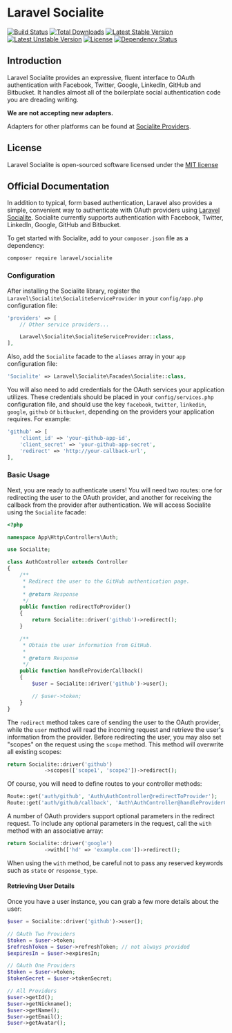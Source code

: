 # Laravel Socialite

[![Build Status](https://travis-ci.org/laravel/socialite.svg)](https://travis-ci.org/laravel/socialite)
[![Total Downloads](https://poser.pugx.org/laravel/socialite/d/total.svg)](https://packagist.org/packages/laravel/socialite)
[![Latest Stable Version](https://poser.pugx.org/laravel/socialite/v/stable.svg)](https://packagist.org/packages/laravel/socialite)
[![Latest Unstable Version](https://poser.pugx.org/laravel/socialite/v/unstable.svg)](https://packagist.org/packages/laravel/socialite)
[![License](https://poser.pugx.org/laravel/socialite/license.svg)](https://packagist.org/packages/laravel/socialite)
[![Dependency Status](https://www.versioneye.com/php/laravel:socialite/dev-master/badge?style=flat)](https://www.versioneye.com/php/laravel:socialite/dev-master)

## Introduction

Laravel Socialite provides an expressive, fluent interface to OAuth authentication with Facebook, Twitter, Google, LinkedIn, GitHub and Bitbucket. It handles almost all of the boilerplate social authentication code you are dreading writing.

**We are not accepting new adapters.**

Adapters for other platforms can be found at [Socialite Providers](https://socialiteproviders.github.io/).

## License

Laravel Socialite is open-sourced software licensed under the [MIT license](http://opensource.org/licenses/MIT)

## Official Documentation

In addition to typical, form based authentication, Laravel also provides a simple, convenient way to authenticate with OAuth providers using [Laravel Socialite](https://github.com/laravel/socialite). Socialite currently supports authentication with Facebook, Twitter, LinkedIn, Google, GitHub and Bitbucket.

To get started with Socialite, add to your `composer.json` file as a dependency:

    composer require laravel/socialite

### Configuration

After installing the Socialite library, register the `Laravel\Socialite\SocialiteServiceProvider` in your `config/app.php` configuration file:

```php
'providers' => [
    // Other service providers...

    Laravel\Socialite\SocialiteServiceProvider::class,
],
```

Also, add the `Socialite` facade to the `aliases` array in your `app` configuration file:

```php
'Socialite' => Laravel\Socialite\Facades\Socialite::class,
```

You will also need to add credentials for the OAuth services your application utilizes. These credentials should be placed in your `config/services.php` configuration file, and should use the key `facebook`, `twitter`, `linkedin`, `google`, `github` or `bitbucket`, depending on the providers your application requires. For example:
```php
'github' => [
    'client_id' => 'your-github-app-id',
    'client_secret' => 'your-github-app-secret',
    'redirect' => 'http://your-callback-url',
],
```
### Basic Usage

Next, you are ready to authenticate users! You will need two routes: one for redirecting the user to the OAuth provider, and another for receiving the callback from the provider after authentication. We will access Socialite using the `Socialite` facade:

```php
<?php

namespace App\Http\Controllers\Auth;

use Socialite;

class AuthController extends Controller
{
    /**
     * Redirect the user to the GitHub authentication page.
     *
     * @return Response
     */
    public function redirectToProvider()
    {
        return Socialite::driver('github')->redirect();
    }

    /**
     * Obtain the user information from GitHub.
     *
     * @return Response
     */
    public function handleProviderCallback()
    {
        $user = Socialite::driver('github')->user();

        // $user->token;
    }
}
```

The `redirect` method takes care of sending the user to the OAuth provider, while the `user` method will read the incoming request and retrieve the user's information from the provider. Before redirecting the user, you may also set "scopes" on the request using the `scope` method. This method will overwrite all existing scopes:

```php
return Socialite::driver('github')
            ->scopes(['scope1', 'scope2'])->redirect();
```

Of course, you will need to define routes to your controller methods:

```php
Route::get('auth/github', 'Auth\AuthController@redirectToProvider');
Route::get('auth/github/callback', 'Auth\AuthController@handleProviderCallback');
```

A number of OAuth providers support optional parameters in the redirect request. To include any optional parameters in the request, call the `with` method with an associative array:

```php
return Socialite::driver('google')
            ->with(['hd' => 'example.com'])->redirect();
```

When using the `with` method, be careful not to pass any reserved keywords such as `state` or `response_type`.

#### Retrieving User Details

Once you have a user instance, you can grab a few more details about the user:

```php
$user = Socialite::driver('github')->user();

// OAuth Two Providers
$token = $user->token;
$refreshToken = $user->refreshToken; // not always provided
$expiresIn = $user->expiresIn;

// OAuth One Providers
$token = $user->token;
$tokenSecret = $user->tokenSecret;

// All Providers
$user->getId();
$user->getNickname();
$user->getName();
$user->getEmail();
$user->getAvatar();
```
